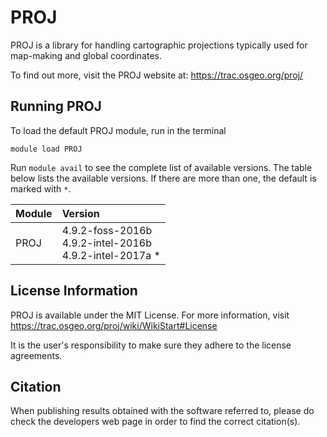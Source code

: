 # PROJ

PROJ is a library for handling cartographic projections typically used for map-making and global coordinates.

To find out more, visit the PROJ website at: https://trac.osgeo.org/proj/

## Running PROJ

To load the default PROJ module, run in the terminal

    module load PROJ

Run `module avail` to see the complete list of available versions. The table below lists the
available versions. If there are more than one, the default is marked with `*`.

| Module     | Version     |
| :------------- | :------------- |
| PROJ |4.9.2-foss-2016b <br>4.9.2-intel-2016b <br>4.9.2-intel-2017a * <br>|

## License Information

PROJ is available under the MIT License. For more information, visit https://trac.osgeo.org/proj/wiki/WikiStart#License

It is the user's responsibility to make sure they adhere to the license agreements.

## Citation

When publishing results obtained with the software referred to, please do check the developers web page in order to find the correct citation(s).
